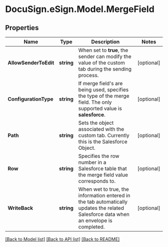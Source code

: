 # DocuSign.eSign.Model.MergeField
## Properties

Name | Type | Description | Notes
------------ | ------------- | ------------- | -------------
**AllowSenderToEdit** | **string** | When set to **true**, the sender can modify the value of the custom tab during the sending process. | [optional] 
**ConfigurationType** | **string** | If merge field&#39;s are being used, specifies the type of the merge field. The only  supported value is **salesforce**. | [optional] 
**Path** | **string** | Sets the object associated with the custom tab. Currently this is the Salesforce Object. | [optional] 
**Row** | **string** | Specifies the row number in a Salesforce table that the merge field value corresponds to. | [optional] 
**WriteBack** | **string** | When wet to true, the information entered in the tab automatically updates the related Salesforce data when an envelope is completed. | [optional] 

[[Back to Model list]](../README.md#documentation-for-models) [[Back to API list]](../README.md#documentation-for-api-endpoints) [[Back to README]](../README.md)

